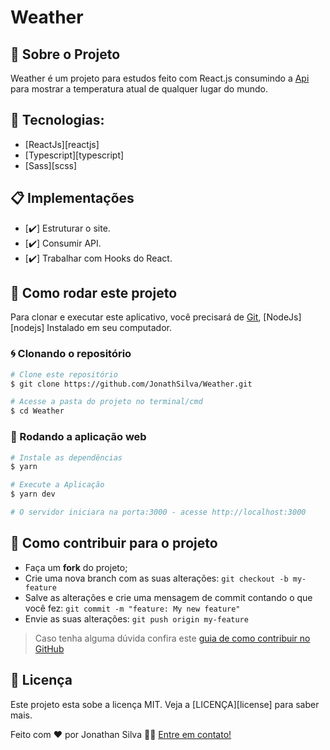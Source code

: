 # Weather

## 🚀 Sobre o Projeto

Weather é um projeto para estudos feito com React.js consumindo a [Api](http://api.openweathermap.org/) para mostrar a temperatura atual de qualquer lugar do mundo.

## 🔨 Tecnologias:

- [ReactJs][reactjs]
- [Typescript][typescript]
- [Sass][scss]

## 📋 Implementações

- [✔️] Estruturar o site.
- [✔️] Consumir API.
- [✔️] Trabalhar com Hooks do React.

## 🚀 Como rodar este projeto

Para clonar e executar este aplicativo, você precisará de [Git](https://git-scm.com), [NodeJs][nodejs] Instalado em seu computador.

### 🌀 Clonando o repositório

```bash
# Clone este repositório
$ git clone https://github.com/JonathSilva/Weather.git

# Acesse a pasta do projeto no terminal/cmd
$ cd Weather

```

### 🧭 Rodando a aplicação web

```bash
# Instale as dependências
$ yarn

# Execute a Aplicação
$ yarn dev

# O servidor iniciara na porta:3000 - acesse http://localhost:3000
```

## 🤔 Como contribuir para o projeto

- Faça um **fork** do projeto;
- Crie uma nova branch com as suas alterações: `git checkout -b my-feature`
- Salve as alterações e crie uma mensagem de commit contando o que você fez: `git commit -m "feature: My new feature"`
- Envie as suas alterações: `git push origin my-feature`

> Caso tenha alguma dúvida confira este [guia de como contribuir no GitHub](https://github.com/firstcontributions/first-contributions)

## 📝 Licença

Este projeto esta sobe a licença MIT. Veja a [LICENÇA][license] para saber mais.

Feito com ❤️ por Jonathan Silva 👋🏽 [Entre em contato!](https://www.linkedin.com/in/jonathsilva)
